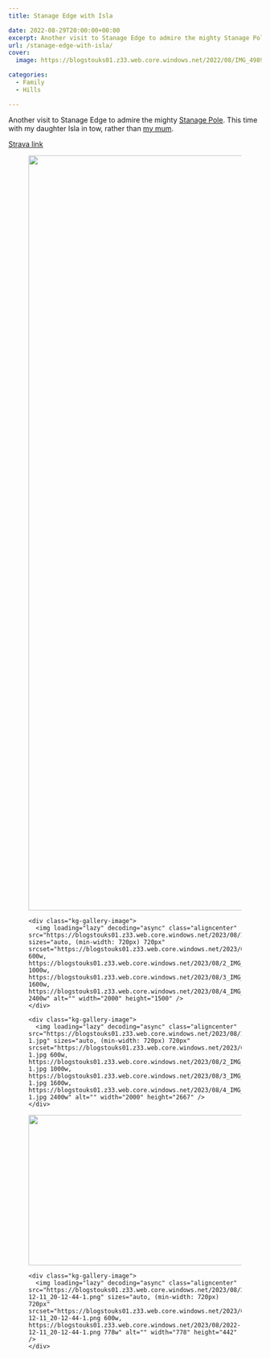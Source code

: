 ```yaml
---
title: Stanage Edge with Isla

date: 2022-08-29T20:00:00+00:00
excerpt: Another visit to Stanage Edge to admire the mighty Stanage Pole.
url: /stanage-edge-with-isla/
cover: 
  image: https://blogstouks01.z33.web.core.windows.net/2022/08/IMG_4989-1.jpg

categories:
  - Family
  - Hills

---
```

Another visit to Stanage Edge to admire the mighty [Stanage Pole][1]. This time with my daughter Isla in tow, rather than [my mum][2].

[Strava link][3]<figure class="kg-card kg-gallery-card kg-width-wide"> 

<div class="kg-gallery-container">
  <div class="kg-gallery-row">
    <div class="kg-gallery-image">
      <img loading="lazy" decoding="async" class="aligncenter" src="https://blogstouks01.z33.web.core.windows.net/2023/08/IMG_4990.jpg" sizes="auto, (min-width: 720px) 720px" srcset="https://blogstouks01.z33.web.core.windows.net/2023/08/1_IMG_4990.jpg 600w, https://blogstouks01.z33.web.core.windows.net/2023/08/2_IMG_4990.jpg 1000w, https://blogstouks01.z33.web.core.windows.net/2023/08/3_IMG_4990.jpg 1600w, https://blogstouks01.z33.web.core.windows.net/2023/08/4_IMG_4990.jpg 2400w" alt="" width="2000" height="1500" />
    </div>
    
    <div class="kg-gallery-image">
      <img loading="lazy" decoding="async" class="aligncenter" src="https://blogstouks01.z33.web.core.windows.net/2023/08/IMG_4989.jpg" sizes="auto, (min-width: 720px) 720px" srcset="https://blogstouks01.z33.web.core.windows.net/2023/08/1_IMG_4989.jpg 600w, https://blogstouks01.z33.web.core.windows.net/2023/08/2_IMG_4989.jpg 1000w, https://blogstouks01.z33.web.core.windows.net/2023/08/3_IMG_4989.jpg 1600w, https://blogstouks01.z33.web.core.windows.net/2023/08/4_IMG_4989.jpg 2400w" alt="" width="2000" height="1500" />
    </div>
    
    <div class="kg-gallery-image">
      <img loading="lazy" decoding="async" class="aligncenter" src="https://blogstouks01.z33.web.core.windows.net/2023/08/IMG_4997-1.jpg" sizes="auto, (min-width: 720px) 720px" srcset="https://blogstouks01.z33.web.core.windows.net/2023/08/1_IMG_4997-1.jpg 600w, https://blogstouks01.z33.web.core.windows.net/2023/08/2_IMG_4997-1.jpg 1000w, https://blogstouks01.z33.web.core.windows.net/2023/08/3_IMG_4997-1.jpg 1600w, https://blogstouks01.z33.web.core.windows.net/2023/08/4_IMG_4997-1.jpg 2400w" alt="" width="2000" height="2667" />
    </div>
  </div>
  
  <div class="kg-gallery-row">
    <div class="kg-gallery-image">
      <img loading="lazy" decoding="async" class="aligncenter" src="https://blogstouks01.z33.web.core.windows.net/2023/08/2022-12-11_20-12-54.png" sizes="auto, (min-width: 720px) 720px" srcset="https://blogstouks01.z33.web.core.windows.net/2023/08/1_2022-12-11_20-12-54.png 600w, https://blogstouks01.z33.web.core.windows.net/2023/08/2022-12-11_20-12-54.png 943w" alt="" width="943" height="299" />
    </div>
    
    <div class="kg-gallery-image">
      <img loading="lazy" decoding="async" class="aligncenter" src="https://blogstouks01.z33.web.core.windows.net/2023/08/2022-12-11_20-12-44-1.png" sizes="auto, (min-width: 720px) 720px" srcset="https://blogstouks01.z33.web.core.windows.net/2023/08/1_2022-12-11_20-12-44-1.png 600w, https://blogstouks01.z33.web.core.windows.net/2023/08/2022-12-11_20-12-44-1.png 778w" alt="" width="778" height="442" />
    </div>
  </div>
</div></figure>

 [1]: https://en.wikipedia.org/wiki/Stanedge_Pole
 [2]: https://blog.iannelson.uk/stanage-edge-with-my-mum/
 [3]: https://www.strava.com/activities/7719060601